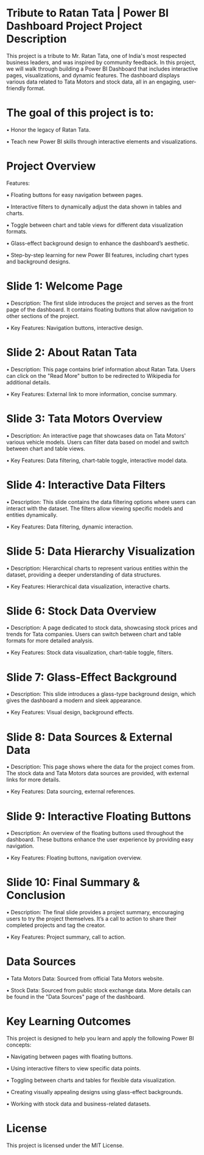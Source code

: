 # Tribute to Ratan Tata | Power BI Dashboard Project Project Description

This project is a tribute to Mr. Ratan Tata, one of India's most respected business leaders, and was inspired by community feedback. In this project, we will walk through building a Power BI Dashboard that includes interactive pages, visualizations, and dynamic features. The dashboard displays various data related to Tata Motors and stock data, all in an engaging, user-friendly format.

# The goal of this project is to:

•	Honor the legacy of Ratan Tata.

•	Teach new Power BI skills through interactive elements and visualizations.

# Project Overview

Features:

•	Floating buttons for easy navigation between pages.

•	Interactive filters to dynamically adjust the data shown in tables and charts.

•	Toggle between chart and table views for different data visualization formats.

•	Glass-effect background design to enhance the dashboard’s aesthetic.

•	Step-by-step learning for new Power BI features, including chart types and background designs.


# Slide 1: Welcome Page

•	Description: The first slide introduces the project and serves as the front page of the dashboard. It contains floating buttons that allow navigation to other sections of the project.

•	Key Features: Navigation buttons, interactive design.

# Slide 2: About Ratan Tata

•	Description: This page contains brief information about Ratan Tata. Users can click on the "Read More" button to be redirected to Wikipedia for additional details.

•	Key Features: External link to more information, concise summary.

# Slide 3: Tata Motors Overview

•	Description: An interactive page that showcases data on Tata Motors' various vehicle models. Users can filter data based on model and switch between chart and table views.

•	Key Features: Data filtering, chart-table toggle, interactive model data.

# Slide 4: Interactive Data Filters

•	Description: This slide contains the data filtering options where users can interact with the dataset. The filters allow viewing specific models and entities dynamically.

•	Key Features: Data filtering, dynamic interaction.

# Slide 5: Data Hierarchy Visualization

•	Description: Hierarchical charts to represent various entities within the dataset, providing a deeper understanding of data structures.

•	Key Features: Hierarchical data visualization, interactive charts.

# Slide 6: Stock Data Overview

•	Description: A page dedicated to stock data, showcasing stock prices and trends for Tata companies. Users can switch between chart and table formats for more detailed analysis.

•	Key Features: Stock data visualization, chart-table toggle, filters.

# Slide 7: Glass-Effect Background

•	Description: This slide introduces a glass-type background design, which gives the dashboard a modern and sleek appearance.

•	Key Features: Visual design, background effects.

# Slide 8: Data Sources & External Data

•	Description: This page shows where the data for the project comes from. The stock data and Tata Motors data sources are provided, with external links for more details.

•	Key Features: Data sourcing, external references.

# Slide 9: Interactive Floating Buttons

•	Description: An overview of the floating buttons used throughout the dashboard. These buttons enhance the user experience by providing easy navigation.

•	Key Features: Floating buttons, navigation overview.

# Slide 10: Final Summary & Conclusion

•	Description: The final slide provides a project summary, encouraging users to try the project themselves. It’s a call to action to share their completed projects and tag the creator.

•	Key Features: Project summary, call to action.

# Data Sources

•	Tata Motors Data: Sourced from official Tata Motors website.

•	Stock Data: Sourced from public stock exchange data. More details can be found in the "Data Sources" page of the dashboard.

# Key Learning Outcomes

This project is designed to help you learn and apply the following Power BI concepts:

•	Navigating between pages with floating buttons.

•	Using interactive filters to view specific data points.

•	Toggling between charts and tables for flexible data visualization.

•	Creating visually appealing designs using glass-effect backgrounds.

•	Working with stock data and business-related datasets.

# License

This project is licensed under the MIT License.


